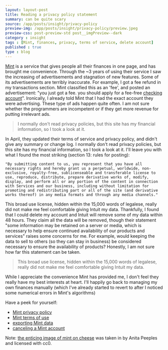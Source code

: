 ```yaml
---
layout: layout-post
title: Reading a privacy policy statement
summary: can be quite scary
source: /app/posts/insight/privacy-policy
preview-img: /app/posts/insight/privacy-policy/preview.jpeg
preview-css: post-preview-std post__imgPreview--dark
category : insight
tags : [Mint, finances, privacy, terms of service, delete account]
published : true
type : blog
---
```




[Mint](https://www.mint.com/) is a service that gives people all their finances in one page, and has brought me convenience. Through the ~3 years of using their service I saw the increasing of advertisements and stagnation of new features. Some of its advertisements are terribly inaccurate. For example, I got a fee refund in my transactions section. Mint classified this as an 'fee', and posted an advertisement: "you just got a fee. you should apply for a fee-free [checking account](https://www.ted.com/watch/ted-institute/ted-ibm/marie-wallace-privacy-by-design)". Ironically, I already told Mint that I had the exact account they were advertising. These type of ads happen quite often. I am not sure whether the programmers are incompetent or if they get more revenue for putting irrelevant ads.

> I normally don't read privacy policies, but this site has my financial information, so I took a look at it.

In April, they updated their terms of service and privacy policy, and didn't give any summary or change log. I normally don't read privacy policies, but this site has my financial information, so I took a look at it. I'll leave you with what I found the most striking (section 13: rules for posting):

	"By submitting content to us, you represent that you have all necessary rights and hereby grant us a perpetual, worldwide, non-exclusive, royalty-free, sublicenseable and transferable license to use, reproduce, distribute, prepare derivative works of, modify, display, and perform all or any portion of the content in connection with Services and our business, including without limitation for promoting and redistributing part or all of the site (and derivative works thereof) in any media formats and through any media channels."
	
This broad use license, hidden within the 15,000 words of legalese, really did not make me feel comfortable giving Intuit my data. Thankfully, I found that I could delete my account and Intuit will remove some of my data within 48 hours. They claim all the data will be removed, though their statement "some information may be retained on a server or media, which is necessary to help ensure continued availability of our products and services" raises some concerns for me. For example, would keeping the data to sell to others (so they can stay in business) be considered necessary to ensure the availability of products? Honestly, I am not sure how far this statement can be taken. 

> This broad use license, hidden within the 15,000 words of legalese, really did not make me feel comfortable giving Intuit my data.

While I appreciate the convenience Mint has provided me, I don't feel they really have my best interests at heart. I'll happily go back to managing my own finances manually (which I've already started to revert to after I noticed some numerical errors in Mint's algorithms)

Have a peek for yourself:

* [Mint privacy policy](https://www.mint.com/privacy)
* [Mint terms of use](https://www.mint.com/terms)
* [exporting Mint data](https://mint.lc.intuit.com/questions/951225-how-can-i-export-data-from-mint)
* [canceling a Mint account](https://mint.lc.intuit.com/questions/940738)

Note: [the enticing image of mint on cheese](https://unsplash.com/photos/KMtq9dy-9Vc) was taken in by Anita Peeples and licensed with cc0.
